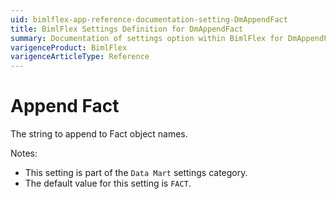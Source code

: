 ```yaml
---
uid: bimlflex-app-reference-documentation-setting-DmAppendFact
title: BimlFlex Settings Definition for DmAppendFact
summary: Documentation of settings option within BimlFlex for DmAppendFact
varigenceProduct: BimlFlex
varigenceArticleType: Reference
---
```


# Append Fact

The string to append to Fact object names.

Notes:

* This setting is part of the `Data Mart` settings category.
* The default value for this setting is `FACT`.